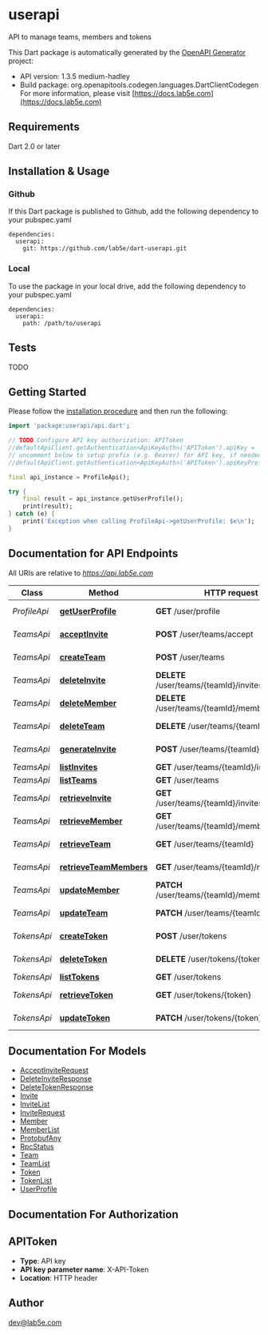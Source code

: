 # userapi
API to manage teams, members and tokens

This Dart package is automatically generated by the [OpenAPI Generator](https://openapi-generator.tech) project:

- API version: 1.3.5 medium-hadley
- Build package: org.openapitools.codegen.languages.DartClientCodegen
For more information, please visit [https://docs.lab5e.com](https://docs.lab5e.com)

## Requirements

Dart 2.0 or later

## Installation & Usage

### Github
If this Dart package is published to Github, add the following dependency to your pubspec.yaml
```
dependencies:
  userapi:
    git: https://github.com/lab5e/dart-userapi.git
```

### Local
To use the package in your local drive, add the following dependency to your pubspec.yaml
```
dependencies:
  userapi:
    path: /path/to/userapi
```

## Tests

TODO

## Getting Started

Please follow the [installation procedure](#installation--usage) and then run the following:

```dart
import 'package:userapi/api.dart';

// TODO Configure API key authorization: APIToken
//defaultApiClient.getAuthentication<ApiKeyAuth>('APIToken').apiKey = 'YOUR_API_KEY';
// uncomment below to setup prefix (e.g. Bearer) for API key, if needed
//defaultApiClient.getAuthentication<ApiKeyAuth>('APIToken').apiKeyPrefix = 'Bearer';

final api_instance = ProfileApi();

try {
    final result = api_instance.getUserProfile();
    print(result);
} catch (e) {
    print('Exception when calling ProfileApi->getUserProfile: $e\n');
}

```

## Documentation for API Endpoints

All URIs are relative to *https://api.lab5e.com*

Class | Method | HTTP request | Description
------------ | ------------- | ------------- | -------------
*ProfileApi* | [**getUserProfile**](doc//ProfileApi.md#getuserprofile) | **GET** /user/profile | Logged in profile
*TeamsApi* | [**acceptInvite**](doc//TeamsApi.md#acceptinvite) | **POST** /user/teams/accept | Accept invite
*TeamsApi* | [**createTeam**](doc//TeamsApi.md#createteam) | **POST** /user/teams | Create team
*TeamsApi* | [**deleteInvite**](doc//TeamsApi.md#deleteinvite) | **DELETE** /user/teams/{teamId}/invites/{code} | Delete invite
*TeamsApi* | [**deleteMember**](doc//TeamsApi.md#deletemember) | **DELETE** /user/teams/{teamId}/members/{userId} | Remove member
*TeamsApi* | [**deleteTeam**](doc//TeamsApi.md#deleteteam) | **DELETE** /user/teams/{teamId} | Remove team
*TeamsApi* | [**generateInvite**](doc//TeamsApi.md#generateinvite) | **POST** /user/teams/{teamId}/invites | Generate invite
*TeamsApi* | [**listInvites**](doc//TeamsApi.md#listinvites) | **GET** /user/teams/{teamId}/invites | List invites
*TeamsApi* | [**listTeams**](doc//TeamsApi.md#listteams) | **GET** /user/teams | List teams
*TeamsApi* | [**retrieveInvite**](doc//TeamsApi.md#retrieveinvite) | **GET** /user/teams/{teamId}/invites/{code} | Retrieve invite
*TeamsApi* | [**retrieveMember**](doc//TeamsApi.md#retrievemember) | **GET** /user/teams/{teamId}/members/{userId} | Retrieve member
*TeamsApi* | [**retrieveTeam**](doc//TeamsApi.md#retrieveteam) | **GET** /user/teams/{teamId} | Retrieve team
*TeamsApi* | [**retrieveTeamMembers**](doc//TeamsApi.md#retrieveteammembers) | **GET** /user/teams/{teamId}/members | List members
*TeamsApi* | [**updateMember**](doc//TeamsApi.md#updatemember) | **PATCH** /user/teams/{teamId}/members/{userId} | Update member
*TeamsApi* | [**updateTeam**](doc//TeamsApi.md#updateteam) | **PATCH** /user/teams/{teamId} | Update team
*TokensApi* | [**createToken**](doc//TokensApi.md#createtoken) | **POST** /user/tokens | Create token
*TokensApi* | [**deleteToken**](doc//TokensApi.md#deletetoken) | **DELETE** /user/tokens/{token} | Remove token
*TokensApi* | [**listTokens**](doc//TokensApi.md#listtokens) | **GET** /user/tokens | List tokens
*TokensApi* | [**retrieveToken**](doc//TokensApi.md#retrievetoken) | **GET** /user/tokens/{token} | Retrieve token
*TokensApi* | [**updateToken**](doc//TokensApi.md#updatetoken) | **PATCH** /user/tokens/{token} | Update token


## Documentation For Models

 - [AcceptInviteRequest](doc//AcceptInviteRequest.md)
 - [DeleteInviteResponse](doc//DeleteInviteResponse.md)
 - [DeleteTokenResponse](doc//DeleteTokenResponse.md)
 - [Invite](doc//Invite.md)
 - [InviteList](doc//InviteList.md)
 - [InviteRequest](doc//InviteRequest.md)
 - [Member](doc//Member.md)
 - [MemberList](doc//MemberList.md)
 - [ProtobufAny](doc//ProtobufAny.md)
 - [RpcStatus](doc//RpcStatus.md)
 - [Team](doc//Team.md)
 - [TeamList](doc//TeamList.md)
 - [Token](doc//Token.md)
 - [TokenList](doc//TokenList.md)
 - [UserProfile](doc//UserProfile.md)


## Documentation For Authorization


## APIToken

- **Type**: API key
- **API key parameter name**: X-API-Token
- **Location**: HTTP header


## Author

dev@lab5e.com


